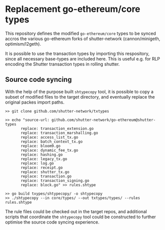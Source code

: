 # Replacement go-ethereum/core types

This repository defines the modified `go-ethereum/core` types
to be synced accros the various go-ethereum forks of shutter-network
(cannon/minigeth, optimism/l2geth).

It is possible to use the transaction types by importing this respository,
since all necessary base-types are included here.
This is useful e.g. for RLP encoding the Shutter transaction types in
rolling shutter.


## Source code syncing

With the help of the purpose built `shtypecopy` tool,
it is possible to copy a subset of modified files 
to the target directory, and eventually replace the 
original packes import paths.


```
>> git clone github.com/shutter-network/txtypes

>> echo "source-url: github.com/shutter-network/go-ethereum@shutter-types
       replace: transaction_extension.go
       replace: transaction_marshalling.go
       replace: access_list_tx.go
       replace: batch_context_tx.go
       replace: bloom9.go
       replace: dynamic_fee_tx.go
       replace: hashing.go
       replace: legacy_tx.go
       replace: log.go
       replace: receipt.go
       replace: shutter_tx.go
       replace: transaction.go
       replace: transaction_signing.go
       replace: block.go" >> rules.shtype

>> go build txypes/shtypecopy/ -o shtypecopy
>> ./shtypecopy --in core/types/ --out txtypes/types/ --rules rules.shtype

```

The rule files could be checked out in the target repos, and additional scripts
that coordinate the `shtypecopy` tool could be constructed to further optimise the
source code syncing experience.

